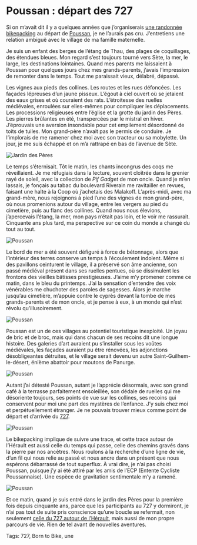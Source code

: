 # Poussan : départ des 727

Si on m’avait dit il y a quelques années que j’organiserais [une randonnée bikepacking](/727tour) au départ de [Poussan](https://fr.wikipedia.org/wiki/Poussan), je ne l’aurais pas cru. J’entretiens une relation ambiguë avec le village de ma famille maternelle.

Je suis un enfant des berges de l’étang de Thau, des plages de coquillages, des étendues bleues. Mon regard s’est toujours tourné vers Sète, la mer, le large, les destinations lointaines. Quand mes parents me laissaient à Poussan pour quelques jours chez mes grands-parents, j’avais l’impression de remonter dans le temps. Tout me paraissait vieux, délabré, dépassé.

Les vignes aux pieds des collines. Les routes et les rues défoncées. Les façades lépreuses d’un jaune pisseux. L’égout à ciel ouvert où se jetaient des eaux grises et où couraient des rats. L’étroitesse des ruelles médiévales, enroulées sur elles-mêmes pour compliquer les déplacements. Les processions religieuses entre l’église et la grotte du jardin des Pères. Les pierres brûlantes en été, transpercées par le mistral en hiver. J’éprouvais une aversion insondable pour cet empilement désordonné de toits de tuiles. Mon grand-père n’avait pas le permis de conduire. Je l’implorais de me ramener chez moi avec son tracteur ou sa mobylette. Un jour, je me suis échappé et on m’a rattrapé en bas de l’avenue de Sète.

![Jardin des Pères](https://tcrouzet.com/images_tc/2023/03/IMG_1458.jpeg)

Le temps s’éternisait. Tôt le matin, les chants incongrus des coqs me réveillaient. Je me réfugiais dans la lecture, souvent cloîtrée dans le grenier rayé de soleil, avec la collection de *Pif Gadget* de mon oncle. Quand je m’en lassais, je fonçais au tabac du boulevard Riverain me ravitailler en revues, faisant une halte à la Coop où j’achetais des Malakoff. L’après-midi, avec ma grand-mère, nous rejoignons à pied l’une des vignes de mon grand-père, où nous promenions autour du village, entre les vergers au pied du cimetière, puis au flanc des collines. Quand nous nous élevions, j’apercevais l’étang, la mer, mon pays n’était pas loin, et le voir me rassurait. Cinquante ans plus tard, ma perspective sur ce coin du monde a changé du tout au tout.

![Poussan](https://tcrouzet.com/images_tc/2023/03/IMG_1466.jpeg)

Le bord de mer a été souvent défiguré à force de bétonnage, alors que l’intérieur des terres conserve un temps à l’écoulement indolent. Même si des pavillons ceinturent le village, il a préservé son âme ancienne, son passé médiéval présent dans ses ruelles pentues, où se dissimulent les frontons des vieilles bâtisses prestigieuses. J’aime m’y promener comme ce matin, dans le bleu du printemps. J’ai la sensation d’entendre des voix vénérables me chuchoter des paroles de sagesses. Alors je marche jusqu’au cimetière, m’appuie contre le cyprès devant la tombe de mes grands-parents et de mon oncle, et je pense à eux, à un monde qui n’est révolu qu’illusoirement.

![Poussan](https://tcrouzet.com/images_tc/2023/03/IMG_1475.jpeg)

Poussan est un de ces villages au potentiel touristique inexploité. Un joyau de bric et de broc, mais qui dans chacun de ses recoins dit une longue histoire. Des galeries d’art auraient pu s’installer sous les voûtes médiévales, les façades auraient pu être rénovées, les adjonctions désobligeantes détruites, et le village serait devenu un autre Saint-Guilhem-le-désert, énième abattoir pour moutons de Panurge.

![Poussan](https://tcrouzet.com/images_tc/2023/03/IMG_1478.jpeg)

Autant j’ai détesté Poussan, autant je l’apprécie désormais, avec son grand café à la terrasse parfaitement ensoleillée, son dédale de ruelles qui me désoriente toujours, ses points de vue sur les collines, ses recoins qui conservent pour moi une part des mystères de l’enfance. J’y suis chez moi et perpétuellement étranger. Je ne pouvais trouver mieux comme point de départ et d’arrivée du [727](/727tour).

![Poussan](https://tcrouzet.com/images_tc/2023/03/IMG_1498.jpeg)

Le bikepacking implique de suivre une trace, et cette trace autour de l’Hérault est aussi celle du temps qui passe, celle des chemins gravés dans la pierre par nos ancêtres. Nous roulons à la recherche d’une ligne de vie, d’un fil qui nous relie au passé et nous ancre dans un présent que nous espérons débarrassé de tout superflux. À vrai dire, je n’ai pas choisi Poussan, puisque j’y ai été attiré par les amis de l’ECP (Entente Cycliste Poussannaise). Une espèce de gravitation sentimentale m’y a ramené.

![Poussan](https://tcrouzet.com/images_tc/2023/03/poussanciel.jpg)

Et ce matin, quand je suis entré dans le jardin des Pères pour la première fois depuis cinquante ans, parce que les participants au 727 y dormiront, je n’ai pas tout de suite pris conscience qu’une boucle se refermait, non seulement [celle du 727 autour de l’Hérault](/727tour), mais aussi de mon propre parcours de vie. Rien de tel avant de nouvelles aventures.

Tags: 727, Born to Bike, une